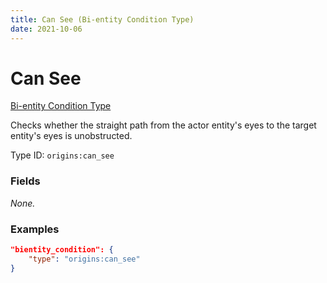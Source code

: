 ```yaml
---
title: Can See (Bi-entity Condition Type)
date: 2021-10-06
---
```


# Can See

[Bi-entity Condition Type](../bientity_condition_types.md)

Checks whether the straight path from the actor entity's eyes to the target entity's eyes is unobstructed.

Type ID: `origins:can_see`


### Fields

_None._


### Examples

```json
"bientity_condition": {
    "type": "origins:can_see"
}
```
